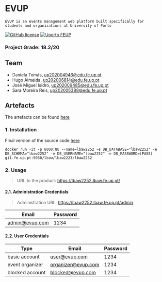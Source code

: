 # EVUP
`EVUP is an events management web platform built specifically for students and organizations at University of Porto`

[![GitHub license](https://img.shields.io/github/license/microsoft/ML-For-Beginners.svg)](LICENSE)
[![Uporto FEUP](https://img.shields.io/badge/UPorto-FEUP-brown)](FEUP)

### Project Grade: 18.2/20

## Team

- Daniela Tomás, up202004946@edu.fc.up.pt
- Hugo Almeida, up202006814@edu.fe.up.pt
- José Miguel Isidro, up202006485@edu.fe.up.pt
- Sara Moreira Reis, up202005388@edu.fe.up.pt

## Artefacts

The artefacts can be found [here](https://github.com/zmiguel2011/LBAW-EVUP/wiki)

### 1. Installation

Final version of the source code [here](https://github.com/zmiguel2011/LBAW-EVUP/tree/main/evup)
```
docker run -it -p 8000:80 --name=lbaw2252 -e DB_DATABASE="lbaw2252" -e DB_SCHEMA="lbaw2252" -e DB_USERNAME="lbaw2252" -e DB_PASSWORD=[PASS] git.fe.up.pt:5050/lbaw/lbaw2223/lbaw2252
```

### 2. Usage

> URL to the product: https://lbaw2252.lbaw.fe.up.pt/

#### 2.1. Administration Credentials

> Administration URL: https://lbaw2252.lbaw.fe.up.pt/admin

| Email | Password |
|-------|----------|
| admin@evup.com | 1234 |

#### 2.2. User Credentials

| Type | Email | Password |
|------|-------|----------|
| basic account | user@evup.com | 1234 |
| event organizer | organizer@evup.com | 1234 |
| blocked account | blocked@evup.com | 1234 |
